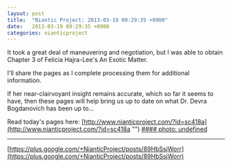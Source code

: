 ```yaml
---
layout: post
title:  "Niantic Project: 2013-03-19 09:29:35 +0900"
date:   2013-03-19 09:29:35 +0900
categories: nianticproject
---
```

It took a great deal of maneuvering and negotiation, but I was able to obtain Chapter 3 of Felicia Hajra-Lee's An Exotic Matter. 

I'll share the pages as I complete processing them for additional information. 

If her near-clairvoyant insight remains accurate, which so far it seems to have, then these pages will help bring us up to date on what Dr. Devra Bogdanovich has been up to... 

Read today's pages here: [http://www.nianticproject.com/?id=sc418a](http://www.nianticproject.com/?id=sc418a "")
[#### photo: undefined](https://lh5.googleusercontent.com/-aNSEnwM9MxI/UUew357aykI/AAAAAAAAELo/WceZ5UKJADE/w288-h288/Exotic3-1.png "")
- - -
[https://plus.google.com/+NianticProject/posts/89HbSsjWorr](https://plus.google.com/+NianticProject/posts/89HbSsjWorr)
